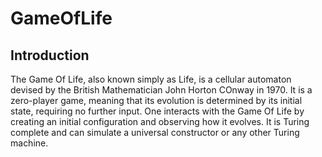 # GameOfLife
## Introduction
The Game Of Life, also known simply as Life, is a cellular automaton devised by the British Mathematician John Horton COnway in 1970. It is a zero-player game, meaning that its evolution is determined by its initial state, requiring no further input. One interacts with the Game Of Life by creating an initial configuration and observing how it evolves. It is Turing complete and can simulate a universal constructor or any other Turing machine. 
